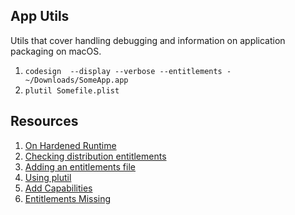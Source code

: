 ## App Utils

Utils that cover handling debugging and information on application packaging on macOS.

1. ``codesign  --display --verbose --entitlements - ~/Downloads/SomeApp.app``
1. ``plutil Somefile.plist``

## Resources

1. [On Hardened Runtime](https://lapcatsoftware.com/articles/hardened-runtime-sandboxing.html)
1. [Checking distribution entitlements](https://developer.apple.com/library/archive/qa/qa1798/_index.html#//apple_ref/doc/uid/DTS40014167-CH1-IOS_STEPS)
1. [Adding an entitlements file](https://stackoverflow.com/questions/10163757/adding-entitlement-file)
1. [Using plutil](https://stackoverflow.com/questions/15488872/how-to-know-which-line-of-plist-file-is-incorrect)
1. [Add Capabilities](https://developer.apple.com/documentation/xcode/adding_capabilities_to_your_app)
1. [Entitlements Missing](https://stackoverflow.com/questions/31215425/how-to-ensure-os-x-app-entitlements-are-applied)
